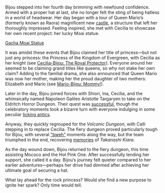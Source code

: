 <!-- title: Koseki Bijou -->
<!-- status: Alive -->

Bijou stepped into her fourth day brimming with newfound confidence. Armed with a proper hat at last, she no longer felt the sting of being hatless in a world of headwear. Her day began with a tour of Queen Mario’s (formerly known as Raora) magnificent new [castle](https://www.youtube.com/live/ZV47e39yyMU?feature=shared&t=505), a structure that left her thoroughly impressed. Feeling inspired, she met with Cecilia to showcase her own recent project: her lucky Moai statue.

[Gacha Moai Statue](#embed:https://www.youtube.com/live/ZV47e39yyMU?t=818)

It was amidst these events that Bijou claimed her title of princess—but not just any princess: the Princess of the Kingdom of Evergreen, with Cecilia as her knight (see [Cecilia-Bijou: The Royal Protector](#edge:bijou-cecilia)). Everyone around her seemed to be claiming grand titles like queens, so why not stake her own claim? Adding to the familial drama, she also announced that Queen Mario was now her mother, making her the proud daughter of two mothers: Elizabeth and Mario (see [Mario-Bijou: Mommy!](#edge:raora-bijou)).

Later in the day, Bijou joined forces with Shiori, Ina, Cecilia, and the whimsically named Napoleon Galileo Aristotle Targaryen to take on the Eldritch Horror Dungeon. Their quest was [successful](https://www.youtube.com/live/ZV47e39yyMU?feature=shared&t=8517), though the celebratory moments took a bizarre turn with everyone indulging in some peculiar [licking antics](https://www.youtube.com/live/ZV47e39yyMU?feature=shared&t=9603).

Anyway, they quickly regrouped for the _Volcanic Dungeon_, with Calli stepping in to replace Cecilia. The fiery dungeon proved particularly tough for Bijou, with several ["bweh"](https://www.youtube.com/live/ZV47e39yyMU?feature=shared&t=10341) moments along the way, but the team triumphed in the end, recovering [memories](https://www.youtube.com/live/ZV47e39yyMU?feature=shared&t=13502) of _Takanashi Kiara_.

As the day wound down, Bijou returned to the fiery dungeon, this time assisting Mococo and the Hot Pink One. After successfully lending her support, she called it a day. Bijou’s journey felt quieter compared to her earlier adventures—perhaps her drive had dimmed after achieving her ultimate goal of securing a hat.

What lay ahead for the rock princess? Would she find a new purpose to ignite her spark? Only time would tell.